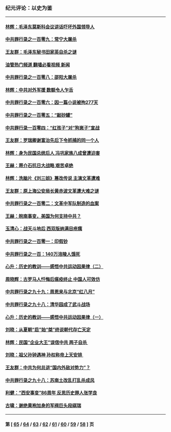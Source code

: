 ### 纪元评论：以史为鉴
---
#### [林辉：毛泽东莫斯科会议讲话吓坏外国领导人](../../pages/nsc1028/n13917931.md?02020330) 
#### [中共罪行录之一百零九：常宁大屠杀](../../pages/nsc1028/n13917366.md?02020330) 
#### [王友群：毛泽东秘书田家英自杀之谜](../../pages/nsc1028/n13916918.md?02020330) 
#### [油管热门频道 翻墙必看视频 新闻](ok?02020330)
#### [中共罪行录之一百零八：邵阳大屠杀](../../pages/nsc1028/n13916622.md?02020330) 
#### [林辉：中共对外军援 数额令人乍舌](../../pages/nsc1028/n13914615.md?02020330) 
#### [中共罪行录之一百零六：因一篇小说被拘277天](../../pages/nsc1028/n13913548.md?02020330) 
#### [中共罪行录之一百零五：“敲砂罐”](../../pages/nsc1028/n13912910.md?02020330) 
#### [中共罪行录一百零四：“红孩子”对“狗崽子”宣战](../../pages/nsc1028/n13908811.md?02020330) 
#### [王友群：罗瑞卿谢富治先后下令抓捕的同一个人](../../pages/nsc1028/n13907857.md?02020330) 
#### [林辉：身为民国总统后人 冯巩家族八成曾遭迫害](../../pages/nsc1028/n13907756.md?02020330) 
#### [王赫：蒋介石抗日大战略 艰苦卓绝](../../pages/nsc1028/n13904249.md?02020330) 
#### [林辉：洗脑片《刘三姐》篡改传说 主演文革遭难](../../pages/nsc1028/n13899238.md?02020330) 
#### [王友群：原上海公安局长黄赤波文革遭大难之谜](../../pages/nsc1028/n13898139.md?02020330) 
#### [中共罪行录之一百零二：文革中军队制造的血案](../../pages/nsc1028/n13897782.md?02020330) 
#### [王赫：皖南事变，美国为何支持中共？](../../pages/nsc1028/n13897035.md?02020330) 
#### [玉清心：战天斗地后 西双版纳满目疮痍](../../pages/nsc1028/n13895566.md?02020330) 
#### [中共罪行录之一百零一：印假钞](../../pages/nsc1028/n13896066.md?02020330) 
#### [中共罪行录之一百：140万涪陵人饿死](../../pages/nsc1028/n13892716.md?02020330) 
#### [心升：历史的教训——感悟中共运动因果律（二）](../../pages/nsc1028/n13892402.md?02020330) 
#### [周晓辉：古罗马人忏悔后瘟疫终止 中国人可效仿](../../pages/nsc1028/n13891767.md?02020330) 
#### [中共罪行录之九十九：周恩来与北京“红八月”](../../pages/nsc1028/n13892095.md?02020330) 
#### [中共罪行录之九十八：清华园成了武斗战场](../../pages/nsc1028/n13891003.md?02020330) 
#### [心升：历史的教训——感悟中共运动因果律（一）](../../pages/nsc1028/n13890731.md?02020330) 
#### [刘晓：从夏朝“启”始“桀”终说朝代存亡天定](../../pages/nsc1028/n13874028.md?02020330) 
#### [林辉：民国“企业大王”误信中共  两子自杀 ](../../pages/nsc1028/n13886313.md?02020330) 
#### [刘晓：祖父孙钟遇神 孙权称帝上天安排 ](../../pages/nsc1028/n13882761.md?02020330) 
#### [王友群：中共为何总讲“国内外敌对势力”？](../../pages/nsc1028/n13881858.md?02020330) 
#### [中共罪行录之九十八：苏南土改乱打乱杀成风](../../pages/nsc1028/n13881845.md?02020330) 
#### [利健：“西安事变”86周年 反思历史罪人张学良](../../pages/nsc1028/n13882019.md?02020330) 
#### [古啸：谢绝黄袍加身的军阀巨头段祺瑞](../../pages/nsc1028/n13881966.md?02020330) 

---
#### 第 [ [65](./65.md?02020330) / [64](./64.md?02020330) / [63](./63.md?02020330) / [62](./62.md?02020330) / [61](./61.md?02020330) / [60](./60.md?02020330) / [59](./59.md?02020330) / [58](./58.md?02020330) ] 页
